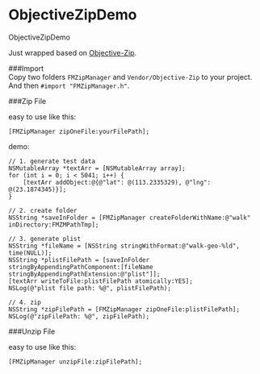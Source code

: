 # ObjectiveZipDemo
ObjectiveZipDemo

Just wrapped based on [Objective-Zip](https://github.com/gianlucabertani/Objective-Zip).


###Import  
Copy two folders `FMZipManager` and `Vendor/Objective-Zip` to your project.  
And then `#import "FMZipManager.h"`.

###Zip File

easy to use like this:  

```
[FMZipManager zipOneFile:yourFilePath];
```

demo: 

```
// 1. generate test data
NSMutableArray *textArr = [NSMutableArray array];
for (int i = 0; i < 5041; i++) {
    [textArr addObject:@{@"lat": @(113.2335329), @"lng": @(23.1874345)}];
}

// 2. create folder
NSString *saveInFolder = [FMZipManager createFolderWithName:@"walk" inDirectory:FMZMPathTmp];

// 3. generate plist
NSString *fileName = [NSString stringWithFormat:@"walk-geo-%ld", time(NULL)];
NSString *plistFilePath = [saveInFolder stringByAppendingPathComponent:[fileName stringByAppendingPathExtension:@"plist"]];
[textArr writeToFile:plistFilePath atomically:YES];
NSLog(@"plist file path: %@", plistFilePath);

// 4. zip
NSString *zipFilePath = [FMZipManager zipOneFile:plistFilePath];
NSLog(@"zipFilePath: %@", zipFilePath);
```

###Unzip File

easy to use like this:

```
[FMZipManager unzipFile:zipFilePath];
```